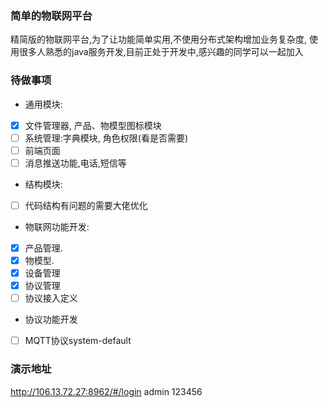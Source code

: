 ### 简单的物联网平台
精简版的物联网平台,为了让功能简单实用,不使用分布式架构增加业务复杂度,
使用很多人熟悉的java服务开发,目前正处于开发中,感兴趣的同学可以一起加入
### 待做事项
- 通用模块:
- [X] 文件管理器, 产品、物模型图标模块
- [ ] 系统管理:字典模块, 角色权限(看是否需要)
- [ ] 前端页面
- [ ] 消息推送功能,电话,短信等
- 结构模块:
- [ ] 代码结构有问题的需要大佬优化
- 物联网功能开发:
- [X] 产品管理.
- [X] 物模型.
- [X] 设备管理
- [X] 协议管理
- [ ] 协议接入定义
- 协议功能开发
- [ ] MQTT协议system-default
### 演示地址
http://106.13.72.27:8962/#/login
admin 123456